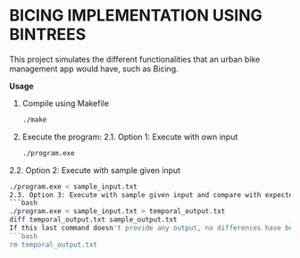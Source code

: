 # **BICING IMPLEMENTATION USING BINTREES**
This project simulates the different functionalities that an urban bike management app would have, such as Bicing.  
  
**Usage**  
1. Compile using Makefile  
   ```bash
   ./make
   
2. Execute the program:
2.1. Option 1: Execute with own input
   ```bash
   ./program.exe
2.2. Option 2: Execute with sample given input
   ```bash
./program.exe < sample_input.txt     
2.3. Option 3: Execute with sample given input and compare with expected output   
   ```bash
./program.exe < sample_input.txt > temporal_output.txt
diff temporal_output.txt sample_output.txt  
   If this last command doesn't provide any output, no differences have been found between the files, therefore the execution completed successfully. temporal_output can be safely deleted with   
   ```bash
rm temporal_output.txt
